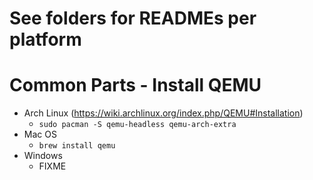# See folders for READMEs per platform

# Common Parts - Install QEMU
- Arch Linux (https://wiki.archlinux.org/index.php/QEMU#Installation)
	- `sudo pacman -S qemu-headless qemu-arch-extra`
- Mac OS
	- `brew install qemu`
- Windows
	- FIXME
